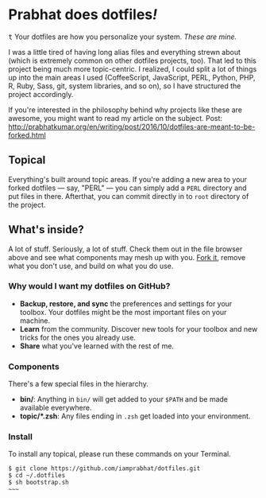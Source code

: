 # Prabhat does dotfiles<i>!</i>
<kbd>t</kbd>&nbsp;Your dotfiles are how you personalize your system. <i>These are mine.</i>

I was a little tired of having long alias files and everything strewn about (which is extremely common on other dotfiles projects, too). That led to this project being much more topic-centric. I realized, I could split a lot of things up into the main areas I used (CoffeeScript, JavaScript, PERL, Python, PHP, R, Ruby, Sass, git, system libraries, and so on), so I have structured the project accordingly.

If you're interested in the philosophy behind why projects like these are awesome, you might want to read my article on the subject. Post: http://prabhatkumar.org/en/writing/post/2016/10/dotfiles-are-meant-to-be-forked.html

## Topical
Everything's built around topic areas. If you're adding a new area to your forked dotfiles — say, "PERL" — you can simply add a `PERL` directory and put files in there. Afterthat, you can commit directly in to `root` directory of the project.

## What's inside?
A lot of stuff. Seriously, a lot of stuff. Check them out in the file browser above and see what components may mesh up with you. [Fork it](https://github.com/iamprabhat/dotfiles/fork), remove what you don't use, and build on what you do use.

### Why would I want my dotfiles on GitHub?
- <b>Backup, restore, and sync</b> the preferences and settings for your toolbox. Your dotfiles might be the most important files on your machine.
- <b>Learn</b> from the community. Discover new tools for your toolbox and new tricks for the ones you already use.
- <b>Share</b> what you've learned with the rest of me.

### Components
There's a few special files in the hierarchy.
- <b>bin/</b>: Anything in `bin/` will get added to your `$PATH` and be made available everywhere.
- <b>topic/\*.zsh</b>: Any files ending in `.zsh` get loaded into your environment.

### Install
To install any topical, please run these commands on your Terminal.
```{sh}
$ git clone https://github.com/iamprabhat/dotfiles.git
$ cd ~/.dotfiles
$ sh bootstrap.sh
~~~
